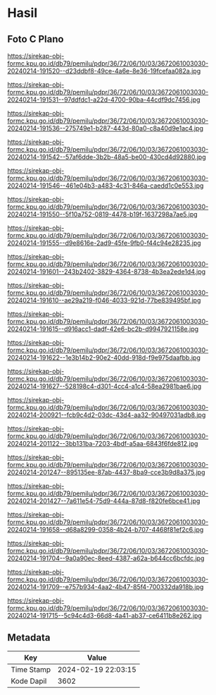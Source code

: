 # Hasil

## Foto C Plano

https://sirekap-obj-formc.kpu.go.id/db79/pemilu/pdpr/36/72/06/10/03/3672061003030-20240214-191520--d23ddbf8-49ce-4a6e-8e36-19fcefaa082a.jpg

https://sirekap-obj-formc.kpu.go.id/db79/pemilu/pdpr/36/72/06/10/03/3672061003030-20240214-191531--97ddfdc1-a22d-4700-90ba-44cdf9dc7456.jpg

https://sirekap-obj-formc.kpu.go.id/db79/pemilu/pdpr/36/72/06/10/03/3672061003030-20240214-191536--275749e1-b287-443d-80a0-c8a40d9e1ac4.jpg

https://sirekap-obj-formc.kpu.go.id/db79/pemilu/pdpr/36/72/06/10/03/3672061003030-20240214-191542--57af6dde-3b2b-48a5-be00-430cd4d92880.jpg

https://sirekap-obj-formc.kpu.go.id/db79/pemilu/pdpr/36/72/06/10/03/3672061003030-20240214-191546--461e04b3-a483-4c31-846a-caedd1c0e553.jpg

https://sirekap-obj-formc.kpu.go.id/db79/pemilu/pdpr/36/72/06/10/03/3672061003030-20240214-191550--5f10a752-0819-4478-b19f-1637298a7ae5.jpg

https://sirekap-obj-formc.kpu.go.id/db79/pemilu/pdpr/36/72/06/10/03/3672061003030-20240214-191555--d9e8616e-2ad9-45fe-9fb0-f44c94e28235.jpg

https://sirekap-obj-formc.kpu.go.id/db79/pemilu/pdpr/36/72/06/10/03/3672061003030-20240214-191601--243b2402-3829-4364-8738-4b3ea2ede1d4.jpg

https://sirekap-obj-formc.kpu.go.id/db79/pemilu/pdpr/36/72/06/10/03/3672061003030-20240214-191610--ae29a219-f046-4033-921d-77be839495bf.jpg

https://sirekap-obj-formc.kpu.go.id/db79/pemilu/pdpr/36/72/06/10/03/3672061003030-20240214-191615--d916acc1-dadf-42e6-bc2b-d9947921158e.jpg

https://sirekap-obj-formc.kpu.go.id/db79/pemilu/pdpr/36/72/06/10/03/3672061003030-20240214-191622--1e3b14b2-90e2-40dd-918d-f9e975daafbb.jpg

https://sirekap-obj-formc.kpu.go.id/db79/pemilu/pdpr/36/72/06/10/03/3672061003030-20240214-191627--528198c4-d301-4cc4-a1c4-58ea2981bae6.jpg

https://sirekap-obj-formc.kpu.go.id/db79/pemilu/pdpr/36/72/06/10/03/3672061003030-20240214-200921--fcb9c4d2-03dc-43d4-aa32-90497031adb8.jpg

https://sirekap-obj-formc.kpu.go.id/db79/pemilu/pdpr/36/72/06/10/03/3672061003030-20240214-201122--3bb131ba-7203-4bdf-a5aa-6843f6fde812.jpg

https://sirekap-obj-formc.kpu.go.id/db79/pemilu/pdpr/36/72/06/10/03/3672061003030-20240214-201247--895135ee-87ab-4437-8ba9-cce3b9d8a375.jpg

https://sirekap-obj-formc.kpu.go.id/db79/pemilu/pdpr/36/72/06/10/03/3672061003030-20240214-201427--7a611e54-75d9-444a-87d8-f820fe6bce41.jpg

https://sirekap-obj-formc.kpu.go.id/db79/pemilu/pdpr/36/72/06/10/03/3672061003030-20240214-191658--d68a8299-0358-4b24-b707-4468f81ef2c6.jpg

https://sirekap-obj-formc.kpu.go.id/db79/pemilu/pdpr/36/72/06/10/03/3672061003030-20240214-191704--9a0a90ec-8eed-4387-a62a-b644cc6bcfdc.jpg

https://sirekap-obj-formc.kpu.go.id/db79/pemilu/pdpr/36/72/06/10/03/3672061003030-20240214-191709--e757b934-4aa2-4b47-85f4-700332da918b.jpg

https://sirekap-obj-formc.kpu.go.id/db79/pemilu/pdpr/36/72/06/10/03/3672061003030-20240214-191715--5c94c4d3-66d8-4a41-ab37-ce6411b8e262.jpg


## Metadata

| Key        | Value               |
| ---------- | ------------------- |
| Time Stamp | 2024-02-19 22:03:15 |
| Kode Dapil | 3602                |



